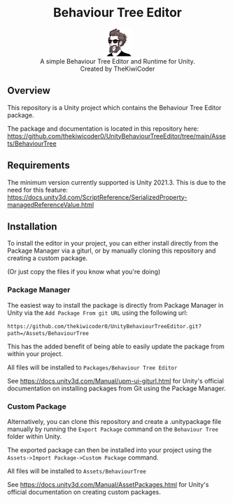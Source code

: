 <div align="center" valign="middle" style="page-break-after: always;">
<br>
    <h1>Behaviour Tree Editor</h1>
    <img src="Assets/BehaviourTree/Documentation/Images/thekiwicoder_profile_square_noborder_512_512.png" width = "64" />
    <br>
    A simple Behaviour Tree Editor and Runtime for Unity.
    <br>
    Created by TheKiwiCoder
</div>

## Overview
This repository is a Unity project which contains the Behaviour Tree Editor package.

The package and documentation is located in this repository here: https://github.com/thekiwicoder0/UnityBehaviourTreeEditor/tree/main/Assets/BehaviourTree

## Requirements

The minimum version currently supported is Unity 2021.3. This is due to the need for this feature:
https://docs.unity3d.com/ScriptReference/SerializedProperty-managedReferenceValue.html

## Installation

To install the editor in your project, you can either install directly from the Package Manager via a giturl, or by manually cloning this repository and creating a custom package. 

(Or just copy the files if you know what you're doing)

### Package Manager

The easiest way to install the package is directly from Package Manager in Unity via the `Add Package From git URL` using the following url:

```
https://github.com/thekiwicoder0/UnityBehaviourTreeEditor.git?path=/Assets/BehaviourTree 
```

This has the added benefit of being able to easily update the package from within your project.

All files will be installed to `Packages/Behaviour Tree Editor`

See https://docs.unity3d.com/Manual/upm-ui-giturl.html for Unity's official documentation on installing packages from Git using the Package Manager.

### Custom Package

Alternatively, you can clone this repository and create a .unitypackage file manually by running the `Export Package` command on the `Behaviour Tree` folder within Unity.

The exported package can then be installed into your project using the `Assets->Import Package->Custom Package` command.

All files will be installed to `Assets/BehaviourTree`

See https://docs.unity3d.com/Manual/AssetPackages.html for Unity's official documentation on creating custom packages.
